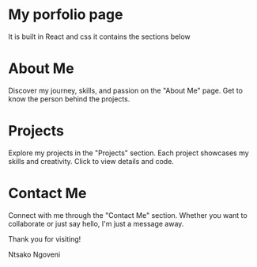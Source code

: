 # My porfolio page
It is built in React and css it contains the sections below

# About Me
Discover my journey, skills, and passion on the "About Me" page. Get to know the person behind the projects.

# Projects
Explore my projects in the "Projects" section. Each project showcases my skills and creativity. Click to view details and code.

# Contact Me
Connect with me through the "Contact Me" section. Whether you want to collaborate or just say hello, I'm just a message away.

Thank you for visiting!

Ntsako Ngoveni
